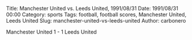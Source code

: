 Title: Manchester United vs. Leeds United, 1991/08/31
Date: 1991/08/31 00:00
Category: sports
Tags: football, football scores, Manchester United, Leeds United
Slug: manchester-united-vs-leeds-united
Author: carbonero


Manchester United 1 - 1 Leeds United
